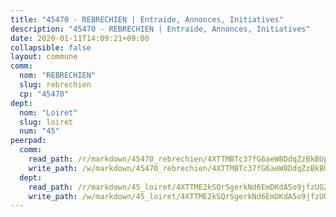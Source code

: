 ```yaml
---
title: "45470 - REBRECHIEN | Entraide, Annonces, Initiatives"
description: "45470 - REBRECHIEN | Entraide, Annonces, Initiatives"
date: 2020-01-11T14:09:21+09:00
collapsible: false
layout: commune
comm:
  nom: "REBRECHIEN"
  slug: rebrechien
  cp: "45470"
dept:
  nom: "Loiret"
  slug: loiret
  num: "45"
peerpad:
  comm:
    read_path: /r/markdown/45470_rebrechien/4XTTMBTc37fG6aeW8DdqZzBkBUpyueu2aYgFAchZqChCP7hyK
    write_path: /w/markdown/45470_rebrechien/4XTTMBTc37fG6aeW8DdqZzBkBUpyueu2aYgFAchZqChCP7hyK-K3TgV4vkWuMGqsxrETwaQFZwZ8H78PSHSgb58TkS6YxjXu2UNcnGSKDEQZzA4f2C2cusdtDAXhdoKiCeJsbjTo67MtX8CRVz5PzktzMWoqjpnZRxsjzwH2ZxEKF37LSy5ARVdmQD
  dept:
    read_path: /r/markdown/45_loiret/4XTTME2kSQrSgerkNd6EmDKdA5o9jfzUG2SAG8C2qVYb3YXN4
    write_path: /w/markdown/45_loiret/4XTTME2kSQrSgerkNd6EmDKdA5o9jfzUG2SAG8C2qVYb3YXN4-K3TgULpEDoP6p5UphGUnEGQQDb2AQTj81Z2trE1ZVsdtBZSXUbkVLE9oEias3DdMz5vmgxRH8ErfnuyVj2VYfJxxhBMoq5ZxQCDrb2jTVFkww5uEThgDKwT8pF9LfJGTpqNraKjJ
---
```


